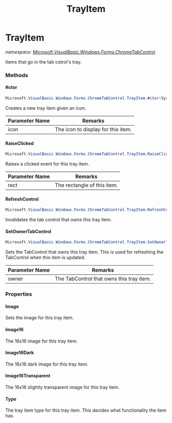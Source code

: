 ﻿---
title: TrayItem
---

# TrayItem
_namespace: [Microsoft.VisualBasic.Windows.Forms.ChromeTabControl](N-Microsoft.VisualBasic.Windows.Forms.ChromeTabControl.html)_

Items that go in the tab cotrol's tray.

### Methods

#### #ctor
```csharp
Microsoft.VisualBasic.Windows.Forms.ChromeTabControl.TrayItem.#ctor(System.Drawing.Bitmap)
```
Creates a new tray item given an icon.

|Parameter Name|Remarks|
|--------------|-------|
|icon|The icon to display for this item.|


#### RaiseClicked
```csharp
Microsoft.VisualBasic.Windows.Forms.ChromeTabControl.TrayItem.RaiseClicked(System.Drawing.RectangleF)
```
Raises a clicked event for this tray item.

|Parameter Name|Remarks|
|--------------|-------|
|rect|The rectangle of this item.|


#### RefreshControl
```csharp
Microsoft.VisualBasic.Windows.Forms.ChromeTabControl.TrayItem.RefreshControl
```
Invalidates the tab control that owns this tray item.

#### SetOwnerTabControl
```csharp
Microsoft.VisualBasic.Windows.Forms.ChromeTabControl.TrayItem.SetOwnerTabControl(Microsoft.VisualBasic.Windows.Forms.ChromeTabControl.ChromeTabControl)
```
Sets the TabControl that owns this tray item.
 This is used for refreshing the TabControl when
 this item is updated.

|Parameter Name|Remarks|
|--------------|-------|
|owner|The TabControl that owns this tray item.|




### Properties

#### Image
Sets the image for this tray item.
#### Image16
The 16x16 image for this tray item.
#### Image16Dark
The 16x16 dark image for this tray item.
#### Image16Transparent
The 16x16 slightly transparent image for this tray item.
#### Type
The tray item type for this tray item.
 This decides what functionality the item has.

